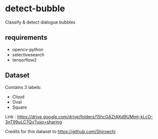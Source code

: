 # detect-bubble
Classify & detect dialogue bubbles

## requirements
- opencv-python
- selectivesearch
- tensorflow2

## Dataset
Contains 3 labels: 
- Cloud
- Oval
- Square

Link : https://drive.google.com/drive/folders/15hcGAZtAKd9UMmt-kLcD-3nT99uLC7Qv?usp=sharing

Credits for this dataset to https://github.com/Shiroechi
